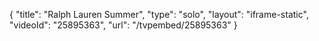 {
    "title": "Ralph Lauren Summer",
    "type": "solo",
    "layout": "iframe-static",
    "videoId": "25895363",
    "url": "\/tvpembed\/25895363"
}